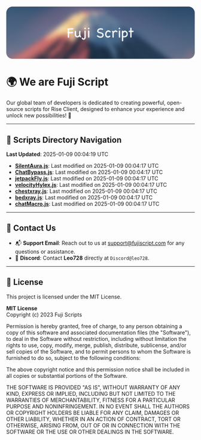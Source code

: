 ![Banner](.github/b.webp)

# 🌍 **We are Fuji Script**

Our global team of developers is dedicated to creating powerful, open-source scripts for Rise Client, designed to enhance your experience and unlock new possibilities! 🌟

---
<!-- SCRIPTS_NAVIGATION_START -->
## 📂 **Scripts Directory Navigation**

**Last Updated**: 2025-01-09 00:04:19 UTC

- **[SilentAura.js](scripts/SilentAura.js)**: Last modified on 2025-01-09 00:04:17 UTC
- **[ChatBypass.js](scripts/ChatBypass.js)**: Last modified on 2025-01-09 00:04:17 UTC
- **[jetpackFly.js](scripts/jetpackFly.js)**: Last modified on 2025-01-09 00:04:17 UTC
- **[velocityHylex.js](scripts/velocityHylex.js)**: Last modified on 2025-01-09 00:04:17 UTC
- **[chestxray.js](scripts/chestxray.js)**: Last modified on 2025-01-09 00:04:17 UTC
- **[bedxray.js](scripts/bedxray.js)**: Last modified on 2025-01-09 00:04:17 UTC
- **[chatMacro.js](scripts/chatMacro.js)**: Last modified on 2025-01-09 00:04:17 UTC

<!-- SCRIPTS_NAVIGATION_END -->

---

## 💬 **Contact Us**  
- 📬 **Support Email**: Reach out to us at [support@fujiscript.com](mailto:support@fujiscript.com) for any questions or assistance.  
- 💬 **Discord**: Contact **Leo728** directly at `Discord@leo728`.

---

## 📜 **License**

This project is licensed under the MIT License.  

**MIT License**  
Copyright (c) 2023 Fuji Scripts  

Permission is hereby granted, free of charge, to any person obtaining a copy of this software and associated documentation files (the "Software"), to deal in the Software without restriction, including without limitation the rights to use, copy, modify, merge, publish, distribute, sublicense, and/or sell copies of the Software, and to permit persons to whom the Software is furnished to do so, subject to the following conditions:  

The above copyright notice and this permission notice shall be included in all copies or substantial portions of the Software.  

THE SOFTWARE IS PROVIDED "AS IS", WITHOUT WARRANTY OF ANY KIND, EXPRESS OR IMPLIED, INCLUDING BUT NOT LIMITED TO THE WARRANTIES OF MERCHANTABILITY, FITNESS FOR A PARTICULAR PURPOSE AND NONINFRINGEMENT. IN NO EVENT SHALL THE AUTHORS OR COPYRIGHT HOLDERS BE LIABLE FOR ANY CLAIM, DAMAGES OR OTHER LIABILITY, WHETHER IN AN ACTION OF CONTRACT, TORT OR OTHERWISE, ARISING FROM, OUT OF OR IN CONNECTION WITH THE SOFTWARE OR THE USE OR OTHER DEALINGS IN THE SOFTWARE.  
